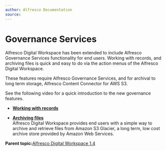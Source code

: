 ```yaml
---
author: Alfresco Documentation
source: 
---
```


# Governance Services

Alfresco Digital Workspace has been extended to include Alfresco Governance Services functionality for end users. Working with records, and archiving files is quick and easy to do via the action menus of the Alfresco Digital Workspace.

These features require Alfresco Governance Services, and for archival to long term storage, Alfresco Content Connector for AWS S3.

See the following video for a quick introduction to the new governance features.

  

-   **[Working with records](../concepts/workspace-ags-icons.md)**  

-   **[Archiving files](../concepts/workspace-archival-icons.md)**  
Alfresco Digital Workspace provides end users with a simple way to archive and retrieve files from Amazon S3 Glacier, a long term, low cost archive store provided by Amazon Web Services.

**Parent topic:**[Alfresco Digital Workspace 1.4](../concepts/welcome-adw.md)

